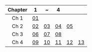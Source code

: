 | Chapter | 1 | ~ | 4 | | |
|:---:|:---:|:---:|:---:|:---:|:---:|
| Ch 1 | [01](https://detegice.github.io/chapter1-01-about-java/) |
| Ch 2 | [02](https://detegice.github.io/chapter2-01-basic-structure-of-java-program/) | [03](https://detegice.github.io/chapter2-02-literal-constant-and-data-type-conversion/) | [04](https://detegice.github.io/chapter2-03-input-and-operators/) | [05](https://detegice.github.io/chapter2-04-if-else-switch-case/)|
| Ch 3 | [06](https://detegice.github.io/chapter3-01-loop/) | [07](https://detegice.github.io/chapter3-02-array/) | [08](https://detegice.github.io/chapter3-03-exception/) |
| Ch 4 | [09](https://detegice.github.io/chapter4-01-object-oriented-programming/) | [10](https://detegice.github.io/chapter4-02-class-and-object/) | [11](https://detegice.github.io/chapter4-03-object-array-and-method-overloading/) | [12](https://detegice.github.io/chapter4-04-garbage-collection-and-access-modifier/) | [13](https://detegice.github.io/chapter4-05-static-and-final/) |
